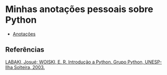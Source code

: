# Minhas anotações pessoais sobre Python

- [Anotações](https://github.com/efurlanm/pyth/blob/master/python.ipynb)


## Referências

[LABAKI, Josué; WOISKI, E. R. Introdução a Python. Grupo Python, UNESP-Ilha Solteira, 2003.](https://dcc.ufrj.br/~fabiom/python/pythonbasico.pdf)




